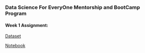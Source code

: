 ### **Data Science For EveryOne Mentorship and BootCamp Program** 

#### Week 1 Assignment:
[Dataset](https://www.kaggle.com/datasets/blastchar/telco-customer-churn) 

[Notebook](https://github.com/Sciederrick/Data-Science-For-EveryOne/blob/main/TelcoCustomerChurn.ipynb)
